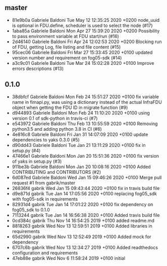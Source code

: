 ## master

 - 81e9b0a Gabriele Baldoni        Tue May 12 12:35:25 2020 +0200  node_uuid is optional in FDU.define, scheduler is used to select the node (#17)
 - 1aba85a Gabriele Baldoni        Mon Apr 27 15:39:20 2020 +0200  Possibility to pass environment variable at FDU start/run (#16)
 - 2d46140 Gabriele Baldoni        Fri Apr 24 12:02:53 2020 +0200  Blocking run of FDU, getting Log, file listing and file content  (#15)
 - 95cec06	Gabriele Baldoni	Fri Mar 27 15:33:45 2020 +0100	updated version number and requirement on fog05-sdk (#14)
 - a3c9c01	Gabriele Baldoni	Tue Mar 24 15:02:28 2020 +0100	Improve errors descriptions (#13)

## 0.1.0

 - 38dbfcf	Gabriele Baldoni	Mon Feb 24 15:51:27 2020 +0100	fix variable name in fimapi.py, was using a dictionary instead of the actual InfraFDU object when getting the FDU ID in migrate function (#9)
 - d944893	Gabriele Baldoni	Mon Feb 24 11:10:20 2020 +0100	using version 0.1 of sdk-python in travis-ci (#7)
 - e543972	Gabriele Baldoni	Thu Feb 13 10:55:59 2020 +0100	Removing python3.5 and adding python 3.8 in CI (#6)
 - 4e816c8	Gabriele Baldoni	Fri Jan 31 14:07:09 2020 +0100	update dependencies to yaks 0.3.0 (#5)
 - d90dd43	Gabriele Baldoni	Tue Jan 21 13:11:29 2020 +0100	fix in setup.py (#4)
 - 47466e1	Gabriele Baldoni	Mon Jan 20 15:51:36 2020 +0100	fix version of yaks in setup.py (#3)
 - 911be3b	Gabriele Baldoni	Mon Jan 20 10:08:16 2020 +0100	Added CONTRIBUTING and CONTRIBUTORS (#2)
 - 6d087ed	Gabriele Baldoni	Wed Jan 15 09:46:26 2020 +0100	Merge pull request #1 from gabrik/master
 - 26836f4	gabrik	Wed Jan 15 09:43:44 2020 +0100	fix in travis build file
 - d9e871d	gabrik	Tue Jan 14 17:05:56 2020 +0100	replacing fog05_sdk with fog05-sdk in requirements
 - 82931d4	gabrik	Tue Jan 14 17:01:22 2020 +0100	fix dependency on fog05_sdk to 0.1.0
 - 7113244	gabrik	Tue Jan 14 16:56:38 2020 +0100	Added travis build file
 - 0cd384c	gabrik	Thu Nov 14 16:54:25 2019 +0100	added readme.md
 - 8818263	gabrik	Wed Nov 13 12:59:51 2019 +0100	Added libraries in requirements
 - 65d2990	gabrik	Wed Nov 13 12:52:49 2019 +0100	Added mock for dependency
 - 6707c6b	gabrik	Wed Nov 13 12:34:27 2019 +0100	Added readthedocs configuration and requirements
 - 47eb88e	gabrik	Wed Nov 6 11:58:24 2019 +0100	initial